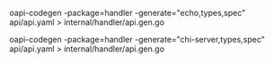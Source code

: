 oapi-codegen -package=handler -generate="echo,types,spec" api/api.yaml > internal/handler/api.gen.go

oapi-codegen -package=handler -generate="chi-server,types,spec" api/api.yaml > internal/handler/api.gen.go